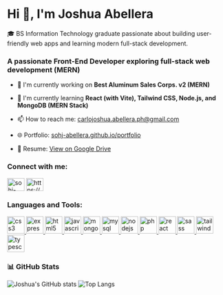 # Hi 👋, I'm Joshua Abellera

🎓 BS Information Technology graduate passionate about building user-friendly web apps and learning modern full-stack development.

### A passionate Front-End Developer exploring full-stack web development (MERN)

- 🔭 I'm currently working on **Best Aluminum Sales Corps. v2 (MERN)**

- 🌱 I'm currently learning **React (with Vite), Tailwind CSS, Node.js, and MongoDB (MERN Stack)**

- 📫 How to reach me: [carlojoshua.abellera.ph@gmail.com](mailto:carlojoshua.abellera.ph@gmail.com)

- 🌐 Portfolio: [sohj-abellera.github.io/portfolio](https://sohj-abellera.github.io/portfolio/)

- 📄 Resume: [View on Google Drive](https://drive.google.com/file/d/1ei1N2hqDNsFyFrKtXbyIFQ4TC7heKwAj/view?usp=sharing)


<h3 align="left">Connect with me:</h3>
<p align="left">
<a href="https://github.com/sohj-abellera" target="blank"><img align="center" src="https://raw.githubusercontent.com/rahuldkjain/github-profile-readme-generator/master/src/images/icons/Social/github.svg" alt="sohj-abellera" height="30" width="40" /></a>
<a href="https://linkedin.com/in/https://www.linkedin.com/in/carlojoshua-abellera/" target="blank"><img align="center" src="https://raw.githubusercontent.com/rahuldkjain/github-profile-readme-generator/master/src/images/icons/Social/linked-in-alt.svg" alt="https://www.linkedin.com/in/carlojoshua-abellera/" height="30" width="40" /></a>
</p>


<h3 align="left">Languages and Tools:</h3>
<p align="left"> <a href="https://developer.mozilla.org/en-US/docs/Web/css3" target="_blank" rel="noreferrer"> <img src="https://skillicons.dev/icons?i=css" alt="css3" width="40" height="40"/> </a> <a href="https://developer.mozilla.org/en-US/docs/Web/express" target="_blank" rel="noreferrer"> <img src="https://skillicons.dev/icons?i=express" alt="express" width="40" height="40"/> </a> <a href="https://developer.mozilla.org/en-US/docs/Web/html5" target="_blank" rel="noreferrer"> <img src="https://skillicons.dev/icons?i=html" alt="html5" width="40" height="40"/> </a> <a href="https://developer.mozilla.org/en-US/docs/Web/javascript" target="_blank" rel="noreferrer"> <img src="https://skillicons.dev/icons?i=js" alt="javascript" width="40" height="40"/> </a> <a href="https://developer.mozilla.org/en-US/docs/Web/mongodb" target="_blank" rel="noreferrer"> <img src="https://skillicons.dev/icons?i=mongodb" alt="mongodb" width="40" height="40"/> </a> <a href="https://developer.mozilla.org/en-US/docs/Web/mysql" target="_blank" rel="noreferrer"> <img src="https://skillicons.dev/icons?i=mysql" alt="mysql" width="40" height="40"/> </a> <a href="https://developer.mozilla.org/en-US/docs/Web/nodejs" target="_blank" rel="noreferrer"> <img src="https://skillicons.dev/icons?i=nodejs" alt="nodejs" width="40" height="40"/> </a> <a href="https://developer.mozilla.org/en-US/docs/Web/php" target="_blank" rel="noreferrer"> <img src="https://skillicons.dev/icons?i=php" alt="php" width="40" height="40"/> </a> <a href="https://developer.mozilla.org/en-US/docs/Web/react" target="_blank" rel="noreferrer"> <img src="https://skillicons.dev/icons?i=react" alt="react" width="40" height="40"/> </a> <a href="https://developer.mozilla.org/en-US/docs/Web/sass" target="_blank" rel="noreferrer"> <img src="https://skillicons.dev/icons?i=sass" alt="sass" width="40" height="40"/> </a> <a href="https://developer.mozilla.org/en-US/docs/Web/tailwind" target="_blank" rel="noreferrer"> <img src="https://skillicons.dev/icons?i=tailwind" alt="tailwind" width="40" height="40"/> </a> <a href="https://developer.mozilla.org/en-US/docs/Web/typescript" target="_blank" rel="noreferrer"> <img src="https://skillicons.dev/icons?i=ts" alt="typescript" width="40" height="40"/> </a></p>

### 📊 GitHub Stats
![Joshua's GitHub stats](https://github-readme-stats.vercel.app/api?username=sohj-abellera&show_icons=true&theme=tokyonight)
![Top Langs](https://github-readme-stats.vercel.app/api/top-langs/?username=sohj-abellera&layout=compact&theme=tokyonight)
